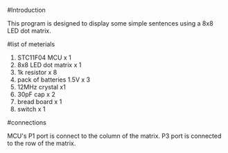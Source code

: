 #Introduction

This program is designed to display some simple sentences using a 8x8 LED dot matrix.

#list of meterials

1. STC11F04 MCU x 1
2. 8x8 LED dot matrix x 1
3. 1k resistor x 8
4. pack of batteries 1.5V x 3
5. 12MHz crystal x1 
6. 30pF cap x 2
7. bread board x 1
8. switch x 1

#connections

 MCU's P1 port is connect to the column of the matrix.
 P3 port is connected to the row of the matrix.
 

